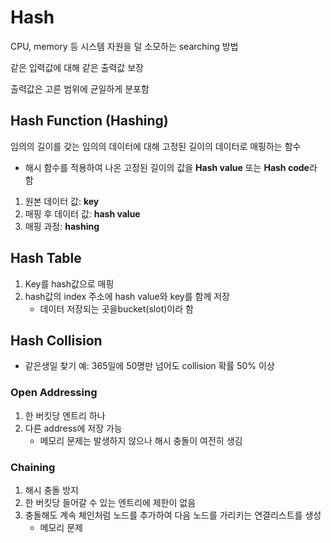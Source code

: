 # Hash

CPU, memory 등 시스템 자원을 덜 소모하는 searching 방법

같은 입력값에 대해 같은 출력값 보장

출력값은 고른 범위에 균일하게 분포함



## Hash Function (Hashing)

임의의 길이를 갖는 임의의 데이터에 대해 고정된 길이의 데이터로 매핑하는 함수

* 해시 함수를 적용하여 나온 고정된 길이의 값을 **Hash value** 또는 **Hash code**라 함

1. 원본 데이터 값: **key**
2. 매핑 후 데이터 값: **hash value**
3. 매핑 과정: **hashing**



## Hash Table

1. Key를 hash값으로 매핑
2. hash값의 index 주소에 hash value와 key를 함께 저장
   * 데이터 저장되는 곳을bucket(slot)이라 함



## Hash Collision

* 같은생일 찾기 예: 365일에 50명만 넘어도 collision 확률 50% 이상

### Open Addressing

1. 한 버킷당 엔트리 하나
2. 다른 address에 저장 가능
   * 메모리 문제는 발생하지 않으나 해시 충돌이 여전히 생김



### Chaining

1. 해시 충돌 방지
2. 한 버킷당 들어갈 수 있는 엔트리에 제한이 없음
3. 충돌해도 계속 체인처럼 노드를 추가하여 다음 노드를 가리키는 연결리스트를 생성
   * 메모리 문제





